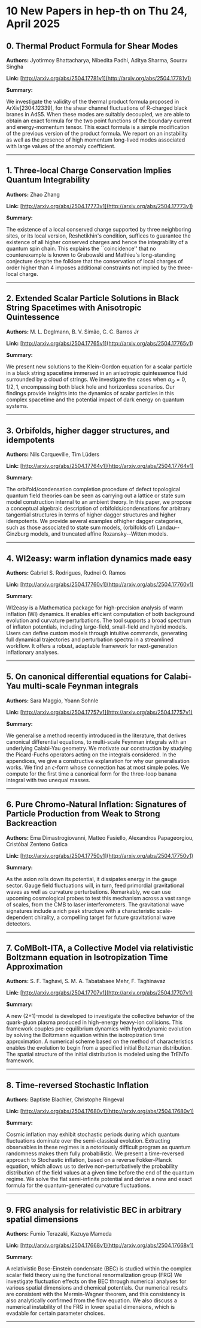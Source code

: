 # 10 New Papers in hep-th on Thu 24, April 2025

## 0. Thermal Product Formula for Shear Modes

**Authors:** Jyotirmoy Bhattacharya, Nibedita Padhi, Aditya Sharma, Sourav Singha

**Link:** [http://arxiv.org/abs/2504.17781v1](http://arxiv.org/abs/2504.17781v1)

**Summary:**

We investigate the validity of the thermal product formula proposed in ArXiv[2304.12339], for the shear channel fluctuations of R-charged black branes in AdS5. When these modes are suitably decoupled, we are able to obtain an exact formula for the two point functions of the boundary current and energy-momentum tensor. This exact formula is a simple modification of the previous version of the product formula. We report on an instability as well as the presence of high momentum long-lived modes associated with large values of the anomaly coefficient.

---

## 1. Three-local Charge Conservation Implies Quantum Integrability

**Authors:** Zhao Zhang

**Link:** [http://arxiv.org/abs/2504.17773v1](http://arxiv.org/abs/2504.17773v1)

**Summary:**

The existence of a local conserved charge supported by three neighboring sites, or its local version, Reshetikhin's condition, suffices to guarantee the existence of all higher conserved charges and hence the integrability of a quantum spin chain. This explains the ``coincidence'' that no counterexample is known to Grabowski and Mathieu's long-standing conjecture despite the folklore that the conservation of local charges of order higher than 4 imposes additional constraints not implied by the three-local charge.

---

## 2. Extended Scalar Particle Solutions in Black String Spacetimes with   Anisotropic Quintessence

**Authors:** M. L. Deglmann, B. V. Simão, C. C. Barros Jr

**Link:** [http://arxiv.org/abs/2504.17765v1](http://arxiv.org/abs/2504.17765v1)

**Summary:**

We present new solutions to the Klein-Gordon equation for a scalar particle in a black string spacetime immersed in an anisotropic quintessence fluid surrounded by a cloud of strings. We investigate the cases when $\alpha_{Q} = 0,\,1/2, \,1$, encompassing both black hole and horizonless scenarios. Our findings provide insights into the dynamics of scalar particles in this complex spacetime and the potential impact of dark energy on quantum systems.

---

## 3. Orbifolds, higher dagger structures, and idempotents

**Authors:** Nils Carqueville, Tim Lüders

**Link:** [http://arxiv.org/abs/2504.17764v1](http://arxiv.org/abs/2504.17764v1)

**Summary:**

The orbifold/condensation completion procedure of defect topological quantum field theories can be seen as carrying out a lattice or state sum model construction internal to an ambient theory. In this paper, we propose a conceptual algebraic description of orbifolds/condensations for arbitrary tangential structures in terms of higher dagger structures and higher idempotents. We provide several examples ofhigher dagger categories, such as those associated to state sum models, (orbifolds of) Landau--Ginzburg models, and truncated affine Rozansky--Witten models.

---

## 4. WI2easy: warm inflation dynamics made easy

**Authors:** Gabriel S. Rodrigues, Rudnei O. Ramos

**Link:** [http://arxiv.org/abs/2504.17760v1](http://arxiv.org/abs/2504.17760v1)

**Summary:**

WI2easy is a Mathematica package for high-precision analysis of warm inflation (WI) dynamics. It enables efficient computation of both background evolution and curvature perturbations. The tool supports a broad spectrum of inflaton potentials, including large-field, small-field and hybrid models. Users can define custom models through intuitive commands, generating full dynamical trajectories and perturbation spectra in a streamlined workflow. It offers a robust, adaptable framework for next-generation inflationary analyses.

---

## 5. On canonical differential equations for Calabi-Yau multi-scale Feynman   integrals

**Authors:** Sara Maggio, Yoann Sohnle

**Link:** [http://arxiv.org/abs/2504.17757v1](http://arxiv.org/abs/2504.17757v1)

**Summary:**

We generalise a method recently introduced in the literature, that derives canonical differential equations, to multi-scale Feynman integrals with an underlying Calabi-Yau geometry. We motivate our construction by studying the Picard-Fuchs operators acting on the integrals considered. In the appendices, we give a constructive explanation for why our generalisation works. We find an $\epsilon$-form whose connection has at most simple poles. We compute for the first time a canonical form for the three-loop banana integral with two unequal masses.

---

## 6. Pure Chromo-Natural Inflation: Signatures of Particle Production from   Weak to Strong Backreaction

**Authors:** Ema Dimastrogiovanni, Matteo Fasiello, Alexandros Papageorgiou, Cristóbal Zenteno Gatica

**Link:** [http://arxiv.org/abs/2504.17750v1](http://arxiv.org/abs/2504.17750v1)

**Summary:**

As the axion rolls down its potential, it dissipates energy in the gauge sector. Gauge field fluctuations will, in turn, feed primordial gravitational waves as well as curvature perturbations. Remarkably, we can use upcoming cosmological probes to test this mechanism across a vast range of scales, from the CMB to laser interferometers. The gravitational wave signatures include a rich peak structure with a characteristic scale-dependent chirality, a compelling target for future gravitational wave detectors.

---

## 7. CoMBolt-ITA, a Collective Model via relativistic Boltzmann equation in   Isotropization Time Approximation

**Authors:** S. F. Taghavi, S. M. A. Tabatabaee Mehr, F. Taghinavaz

**Link:** [http://arxiv.org/abs/2504.17707v1](http://arxiv.org/abs/2504.17707v1)

**Summary:**

A new (2+1)-model is developed to investigate the collective behavior of the quark-gluon plasma produced in high-energy heavy-ion collisions. This framework couples pre-equilibrium dynamics with hydrodynamic evolution by solving the Boltzmann equation within the isotropization time approximation. A numerical scheme based on the method of characteristics enables the evolution to begin from a specified initial Boltzman distribution. The spatial structure of the initial distribution is modeled using the TrENTo framework.

---

## 8. Time-reversed Stochastic Inflation

**Authors:** Baptiste Blachier, Christophe Ringeval

**Link:** [http://arxiv.org/abs/2504.17680v1](http://arxiv.org/abs/2504.17680v1)

**Summary:**

Cosmic inflation may exhibit stochastic periods during which quantum fluctuations dominate over the semi-classical evolution. Extracting observables in these regimes is a notoriously difficult program as quantum randomness makes them fully probabilistic. We present a time-reversed approach to Stochastic inflation, based on a reverse Fokker-Planck equation, which allows us to derive non-perturbatively the probability distribution of the field values at a given time before the end of the quantum regime. We solve the flat semi-infinite potential and derive a new and exact formula for the quantum-generated curvature fluctuations.

---

## 9. FRG analysis for relativistic BEC in arbitrary spatial dimensions

**Authors:** Fumio Terazaki, Kazuya Mameda

**Link:** [http://arxiv.org/abs/2504.17668v1](http://arxiv.org/abs/2504.17668v1)

**Summary:**

A relativistic Bose-Einstein condensate (BEC) is studied within the complex scalar field theory using the functional renormalization group (FRG) We investigate fluctuation effects on the BEC through numerical analyses for various spatial dimensions and chemical potentials. Our numerical results are consistent with the Mermin-Wagner theorem, and this consistency is also analytically confirmed from the flow equation. We also discuss a numerical instability of the FRG in lower spatial dimensions, which is evadable for certain parameter choices.

---

